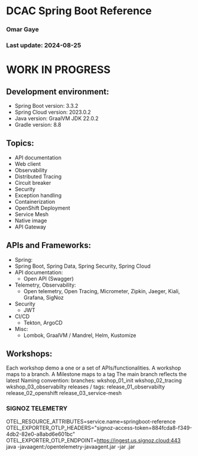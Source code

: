 # DCAC Spring Boot Reference

###     Omar Gaye
###     Last update: 2024-08-25


# WORK IN PROGRESS

## Development environment:
* Spring Boot version: 3.3.2
* Spring Cloud version: 2023.0.2
* Java version: GraalVM JDK 22.0.2
* Gradle version: 8.8

## Topics:
* API documentation
* Web client
* Observability
* Distributed Tracing
* Circuit breaker
* Security
* Exception handling
* Containerization
* OpenShift Deployment
* Service Mesh
* Native image
* API Gateway

## APIs and Frameworks:
* Spring:
 * Spring Boot, Spring Data, Spring Security, Spring Cloud
* API documentation:
  * Open API (Swagger)
* Telemetry, Observability:
  * Open telemetry, Open Tracing, Micrometer, Zipkin, Jaeger, Kiali, Grafana, SigNoz
* Security
  * JWT
* CI/CD
  * Tekton, ArgoCD
* Misc:
  * Lombok, GraalVM / Mandrel, Helm, Kustomize


## Workshops:
Each workshop demo a one or a set of APIs/functionalities. A workshop maps to a branch. A Milestone maps to a tag
The main branch reflects the latest
Naming convention:
branches:
wkshop_01_init
wkshop_02_tracing
wkshop_03_observabilty
releases / tags:
release_01_observabilty
release_02_openshift
release_03_service-mesh

### SIGNOZ TELEMETRY
OTEL_RESOURCE_ATTRIBUTES=service.name=springboot-reference \
OTEL_EXPORTER_OTLP_HEADERS="signoz-access-token=884fcda8-f349-4db2-82e0-a8abd6e601bc" \
OTEL_EXPORTER_OTLP_ENDPOINT=https://ingest.us.signoz.cloud:443 \
java -javaagent:<path>/opentelemetry-javaagent.jar -jar <my-app>.jar
